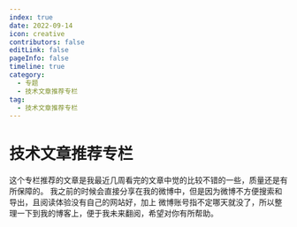```yaml
---
index: true
date: 2022-09-14
icon: creative
contributors: false
editLink: false
pageInfo: false
timeline: true
category:
  - 专题
  - 技术文章推荐专栏
tag:
  - 技术文章推荐专栏
---
```


# 技术文章推荐专栏

这个专栏推荐的文章是我最近几周看完的文章中觉的比较不错的一些，质量还是有所保障的。
我之前的时候会直接分享在我的微博中，但是因为微博不方便搜索和导出，且阅读体验没有自己的网站好，加上
微博账号指不定哪天就没了，所以整理一下到我的博客上，便于我未来翻阅，希望对你有所帮助。
